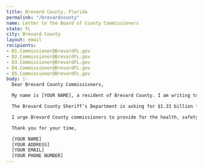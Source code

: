 ```yaml
---
title: Brevard County, Florida
permalink: "/brevardcounty"
name: Letter to the Board of County Commissioners
state: FL
city: Brevard County
layout: email
recipients:
- D1.Commissioner@BrevardFL.gov
- D2.Commissioner@BrevardFL.gov
- D3.Commissioner@BrevardFL.gov
- D4.Commissioner@BrevardFL.gov
- D5.Commissioner@BrevardFL.gov
body: |-
  Dear Brevard County Commissioners,

  My name is [YOUR NAME], a resident of Brevard County. I am writing to demand that the county commissioners adopt a budget that prioritizes community well-being and redirects funding away from the Brevard County Sheriff’s Office.

  The Brevard County Sheriff’s Department is asking for $1.33 billion for next year’s budget, over twice the budget of Brevard County schools. Reasons cited for the budget increases were outdated vehicles and “the cost of fighting the opioid crisis and the increased expense to help protect local schools in the wake of the Parkland shootings last year.” Both of these issues are problems that will not be solved by more officers with guns. These are issues that need to be alleviated by allocating more funds to rehabilitation programs for drug users and mental health services for students. Our schools are also underfunded, with the majority of Brevard County public school buildings being over 50 years old and need regular renovations, maintenance, and repairs.

  I urge Brevard County commissioners to provide for the health, safety, education, and other needs of the community. Shift funds from the Sheriff Department in order to have the budget to bolster educational needs, including educational infrastructure, mental health services, and job support.

  Thank you for your time,

  [YOUR NAME]
  [YOUR ADDRESS]
  [YOUR EMAIL]
  [YOUR PHONE NUMBER]
---
```


